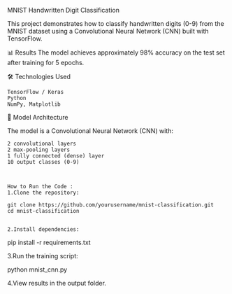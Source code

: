 MNIST Handwritten Digit Classification

This project demonstrates how to classify handwritten digits (0-9) from the MNIST dataset using a Convolutional Neural Network (CNN) built with TensorFlow.

📊 Results
The model achieves approximately 98% accuracy on the test set after training for 5 epochs.


🛠️ Technologies Used

    TensorFlow / Keras
    Python
    NumPy, Matplotlib
    

🤖 Model Architecture

The model is a Convolutional Neural Network (CNN) with:

    2 convolutional layers
    2 max-pooling layers
    1 fully connected (dense) layer
    10 output classes (0-9)



    How to Run the Code :
    1.Clone the repository:
    
    git clone https://github.com/yourusername/mnist-classification.git
    cd mnist-classification


    2.Install dependencies:

   pip install -r requirements.txt


   3.Run the training script:

   python mnist_cnn.py


  4.View results in the output folder.


